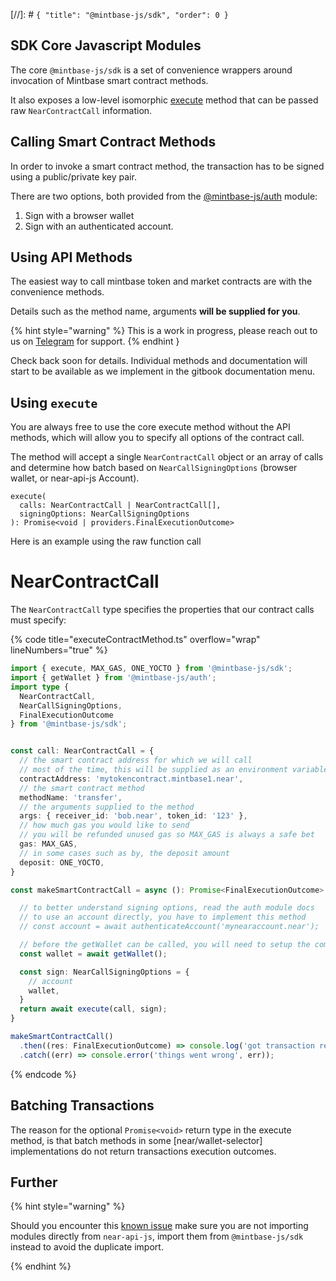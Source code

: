 [//]: # `{ "title": "@mintbase-js/sdk", "order": 0 }`
## SDK Core Javascript Modules

The core `@mintbase-js/sdk` is a set of convenience wrappers around invocation of Mintbase smart contract methods.

It also exposes a low-level isomorphic [execute](#execute) method that can be passed raw `NearContractCall` information.

## Calling Smart Contract Methods

In order to invoke a smart contract method, the transaction has to be signed using a public/private key pair.

There are two options, both provided from the [@mintbase-js/auth](../auth/) module:

  1. Sign with a browser wallet
  2. Sign with an authenticated account.

## Using API Methods <div name="api"></div>

The easiest way to call mintbase token and market contracts are with the convenience methods.

Details such as the method name, arguments **will be supplied for you**.

{% hint style="warning" %}
This is a work in progress, please reach out to us on [Telegram](https://t.me/mintdev) for support.
{% endhint }

Check back soon for details. Individual methods and documentation will start to be available as we implement in the gitbook documentation menu.

## Using `execute` <div name="execute"></div>

You are always free to use the core execute method without the API methods, which will allow you to specify all options of the contract call.

The method will accept a single `NearContractCall` object or an array of calls and determine how batch based on `NearCallSigningOptions` (browser wallet, or near-api-js Account).

```
execute(
  calls: NearContractCall | NearContractCall[],
  signingOptions: NearCallSigningOptions
): Promise<void | providers.FinalExecutionOutcome>
```

Here is an example using the raw function call
# NearContractCall

The `NearContractCall` type specifies the properties that our contract calls must specify:

{% code title="executeContractMethod.ts" overflow="wrap" lineNumbers="true" %}
```typescript
import { execute, MAX_GAS, ONE_YOCTO } from '@mintbase-js/sdk';
import { getWallet } from '@mintbase-js/auth';
import type {
  NearContractCall,
  NearCallSigningOptions,
  FinalExecutionOutcome
} from '@mintbase-js/sdk';


const call: NearContractCall = {
  // the smart contract address for which we will call
  // most of the time, this will be supplied as an environment variable
  contractAddress: 'mytokencontract.mintbase1.near',
  // the smart contract method
  methodName: 'transfer',
  // the arguments supplied to the method
  args: { receiver_id: 'bob.near', token_id: '123' },
  // how much gas you would like to send
  // you will be refunded unused gas so MAX_GAS is always a safe bet
  gas: MAX_GAS,
  // in some cases such as by, the deposit amount
  deposit: ONE_YOCTO,
}

const makeSmartContractCall = async (): Promise<FinalExecutionOutcome> => {

  // to better understand signing options, read the auth module docs
  // to use an account directly, you have to implement this method
  // const account = await authenticateAccount('mynearaccount.near');

  // before the getWallet can be called, you will need to setup the components in the browser, it will throw othwerise
  const wallet = await getWallet();

  const sign: NearCallSigningOptions = {
    // account
    wallet,
  }
  return await execute(call, sign);
}

makeSmartContractCall()
  .then((res: FinalExecutionOutcome) => console.log('got transaction result:', res))
  .catch((err) => console.error('things went wrong', err));

```
{% endcode %}

## Batching Transactions

The reason for the optional `Promise<void>` return type in the execute method, is that batch methods in some [near/wallet-selector] implementations do not return transactions execution outcomes.

## Further

{% hint style="warning" %}

Should you encounter this [known issue](ttps://docs.near.org/tools/near-api-js/faq#class-x-is-missing-in-schema-publickey) make sure you are not importing modules directly from `near-api-js`, import them from `@mintbase-js/sdk` instead to avoid the duplicate import.

{% endhint %}
